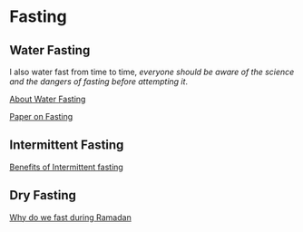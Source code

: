 # Fasting

## Water Fasting

I also water fast from time to time, _everyone should be aware of the science and the dangers of fasting before attempting it_.

[About Water Fasting](https://www.healthline.com/nutrition/water-fasting)

[Paper on Fasting](https://www.ncbi.nlm.nih.gov/pmc/articles/PMC4684131/)

## Intermittent Fasting



[Benefits of Intermittent fasting](https://www.healthline.com/nutrition/10-health-benefits-of-intermittent-fasting)

## Dry Fasting

[Why do we fast during Ramadan](https://www.muslimaid.org/media-centre/blog/why-muslims-fast-during-ramadan/)

